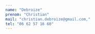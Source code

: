 ```yaml
---
name: "Debroize"
prenom: "Christian"
mail: "christian.debroize@gmail.com,"
tel: "06 62 57 16 60"
---
```

